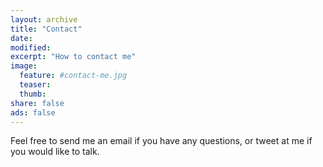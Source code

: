 ```yaml
---
layout: archive
title: "Contact"
date:
modified:
excerpt: "How to contact me"
image:
  feature: #contact-me.jpg
  teaser:
  thumb:
share: false
ads: false
---
```


Feel free to send me an email if you have any questions, or tweet at me if you would like to talk.

<ul style="display: inline;">
  <a href="mailto:l.nguyen.paul@gmail.com"><i class="fa fa-envelope fa-2x" aria-hidden="true" style="padding:10px;"></i></a>
  <a href="https://twitter.com/paululele"><i class="fa fa-twitter fa-2x" aria-hidden="true" style="padding:10px;"></i></a>
  <a href="https://instagram.com/paululele"><i class="fa fa-instagram fa-2x" aria-hidden="true" style="padding:10px;"></i></a>
  <a href="https://linkedin.com/in/lenpaul"><i class="fa fa-linkedin-square fa-2x" aria-hidden="true" style="padding:10px;"></i></a>
  <a href="https://github.com/lenpaul"><i class="fa fa-github-square fa-2x" aria-hidden="true" style="padding:10px;"></i></a>
</ul>

